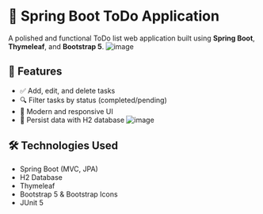 # 📝 Spring Boot ToDo Application

A polished and functional ToDo list web application built using **Spring Boot**, **Thymeleaf**, and **Bootstrap 5**.
![image](https://github.com/user-attachments/assets/3a186972-236b-4d50-a01f-fdbed9d987f2)
## 🎯 Features

- ✅ Add, edit, and delete tasks
- 🔍 Filter tasks by status (completed/pending)
- 🎨 Modern and responsive UI
- 💾 Persist data with H2 database
![image](https://github.com/user-attachments/assets/33da4961-b682-4b10-816d-cb25fe856a8f)

## 🛠 Technologies Used

- Spring Boot (MVC, JPA)
- H2 Database
- Thymeleaf
- Bootstrap 5 & Bootstrap Icons
- JUnit 5



